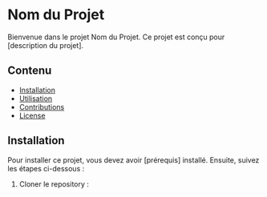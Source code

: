 # Nom du Projet

Bienvenue dans le projet Nom du Projet. Ce projet est conçu pour [description du projet]. 

## Contenu

- [Installation](#installation)
- [Utilisation](#utilisation)
- [Contributions](#contributions)
- [License](#license)

## Installation

Pour installer ce projet, vous devez avoir [prérequis] installé. Ensuite, suivez les étapes ci-dessous :

1. Cloner le repository :
